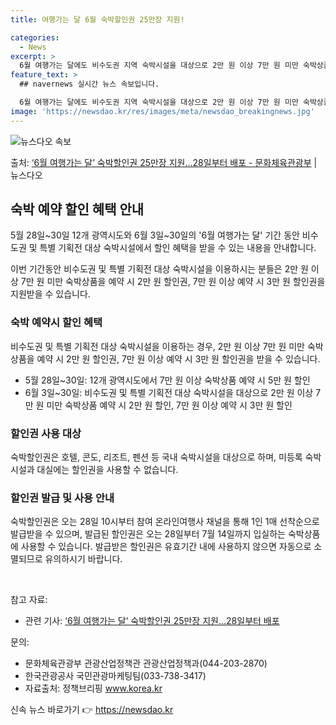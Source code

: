 ```yaml
---
title: 여행가는 달 6월 숙박할인권 25만장 지원!

categories:
  - News
excerpt: >
  6월 여행가는 달에도 비수도권 지역 숙박시설을 대상으로 2만 원 이상 7만 원 미만 숙박상품을 예약하면 2만…
feature_text: >
  ## navernews 실시간 뉴스 속보입니다.

  6월 여행가는 달에도 비수도권 지역 숙박시설을 대상으로 2만 원 이상 7만 원 미만 숙박상품을 예약하면 2만…
image: 'https://newsdao.kr/res/images/meta/newsdao_breakingnews.jpg'
---
```


![뉴스다오 속보](https://newsdao.kr/res/images/meta/newsdao_breakingnews.jpg)

<p>출처: <a href="https://newsdao.kr/3856" rel="dofollow">‘6월 여행가는 달’ 숙박할인권 25만장 지원…28일부터 배포 - 문화체육관광부</a> | 뉴스다오</p>

<h2 data-ke-size="size26">숙박 예약 할인 혜택 안내</h2>
5월 28일~30일 12개 광역시도와 6월 3일~30일의 '6월 여행가는 달' 기간 동안 비수도권 및 특별 기획전 대상 숙박시설에서 할인 혜택을 받을 수 있는 내용을 안내합니다.

<p data-ke-size="size16">이번 기간동안 비수도권 및 특별 기획전 대상 숙박시설을 이용하시는 분들은 2만 원 이상 7만 원 미만 숙박상품을 예약 시 2만 원 할인권, 7만 원 이상 예약 시 3만 원 할인권을 지원받을 수 있습니다.</p>

<h3>숙박 예약시 할인 혜택</h3>
비수도권 및 특별 기획전 대상 숙박시설을 이용하는 경우, 2만 원 이상 7만 원 미만 숙박상품을 예약 시 2만 원 할인권, 7만 원 이상 예약 시 3만 원 할인권을 받을 수 있습니다.

<ul>
  <li>5월 28일~30일: 12개 광역시도에서 7만 원 이상 숙박상품 예약 시 5만 원 할인</li>
  <li>6월 3일~30일: 비수도권 및 특별 기획전 대상 숙박시설을 대상으로 2만 원 이상 7만 원 미만 숙박상품 예약 시 2만 원 할인, 7만 원 이상 예약 시 3만 원 할인</li>
</ul>

<h3>할인권 사용 대상</h3>
숙박할인권은 호텔, 콘도, 리조트, 펜션 등 국내 숙박시설을 대상으로 하며, 미등록 숙박시설과 대실에는 할인권을 사용할 수 없습니다.

<h3>할인권 발급 및 사용 안내</h3>
숙박할인권은 오는 28일 10시부터 참여 온라인여행사 채널을 통해 1인 1매 선착순으로 발급받을 수 있으며, 발급된 할인권은 오는 28일부터 7월 14일까지 입실하는 숙박상품에 사용할 수 있습니다. 발급받은 할인권은 유효기간 내에 사용하지 않으면 자동으로 소멸되므로 유의하시기 바랍니다.

<p data-ke-size="size16">&nbsp;</p>

참고 자료:
- 관련 기사: <a href="https://newsdao.kr/3856">‘6월 여행가는 달’ 숙박할인권 25만장 지원…28일부터 배포</a>

문의:
- 문화체육관광부 관광산업정책관 관광산업정책과(044-203-2870)
- 한국관광공사 국민관광마케팅팀(033-738-3417)
- 자료출처: 정책브리핑 www.korea.kr 

신속 뉴스 바로가기 👉 <a href="https://newsdao.kr" rel="dofollow">https://newsdao.kr</a>


